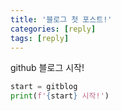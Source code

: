 ```yaml
---
title: '블로그 첫 포스트!'
categories: [reply]
tags: [reply]
---
```


github 블로그 시작!

```python
start = gitblog
print(f'{start} 시작!')
```
